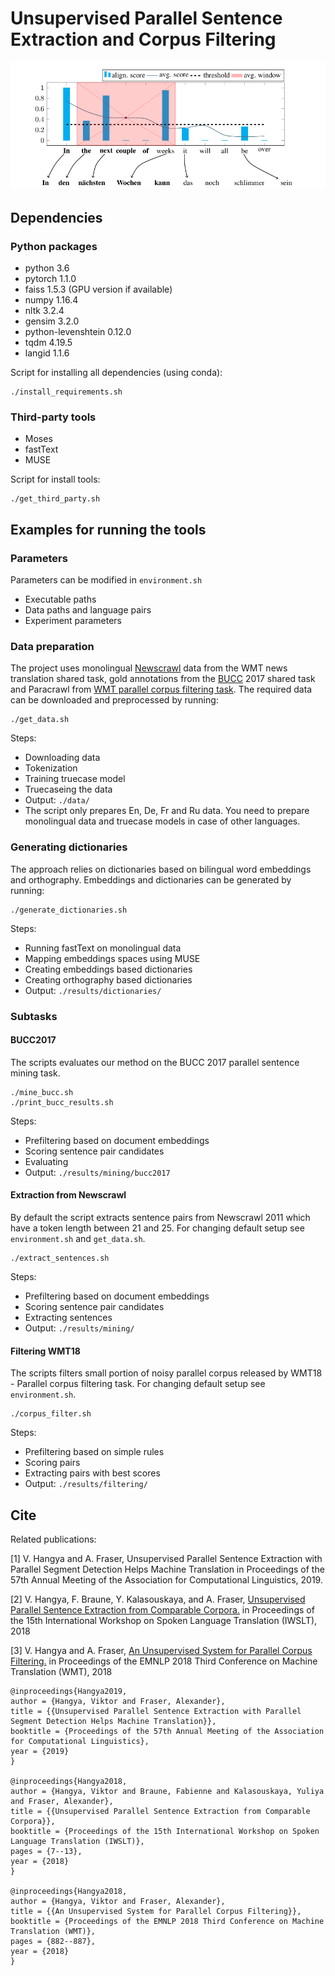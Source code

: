 # Unsupervised Parallel Sentence Extraction and Corpus Filtering

![Method](./method.png)
<!-- <img src="./method.png" width="800pt"/> -->

## Dependencies

### Python packages

* python 3.6
* pytorch 1.1.0
* faiss 1.5.3 (GPU version if available)
* numpy 1.16.4
* nltk 3.2.4
* gensim 3.2.0
* python-levenshtein 0.12.0
* tqdm 4.19.5
* langid 1.1.6

Script for installing all dependencies (using conda):
```
./install_requirements.sh
```

### Third-party tools

* Moses
* fastText
* MUSE

Script for install tools:
```
./get_third_party.sh
```

## Examples for running the tools

### Parameters

Parameters can be modified in `environment.sh`
* Executable paths
* Data paths and language pairs
* Experiment parameters

### Data preparation

The project uses monolingual [Newscrawl](http://data.statmt.org/news-crawl/) data from the WMT news translation shared task, gold annotations from the [BUCC](https://comparable.limsi.fr/bucc2017/bucc2017-task.html) 2017 shared task and Paracrawl from [WMT parallel corpus filtering task](http://www.statmt.org/wmt18/parallel-corpus-filtering.html). The required data can be downloaded and preprocessed by running:
```
./get_data.sh
```
Steps:
* Downloading data
* Tokenization
* Training truecase model
* Truecaseing the data
* Output: `./data/`
* The script only prepares En, De, Fr and Ru data. You need to prepare monolingual data and truecase models in case of other languages.

### Generating dictionaries

The approach relies on dictionaries based on bilingual word embeddings and orthography. Embeddings and dictionaries can be generated by running:
```
./generate_dictionaries.sh
```
Steps:
* Running fastText on monolingual data
* Mapping embeddings spaces using MUSE
* Creating embeddings based dictionaries
* Creating orthography based dictionaries
* Output: `./results/dictionaries/`

### Subtasks

#### BUCC2017

The scripts evaluates our method on the BUCC 2017 parallel sentence mining task.

```
./mine_bucc.sh
./print_bucc_results.sh
```
Steps:
* Prefiltering based on document embeddings
* Scoring sentence pair candidates
* Evaluating
* Output: `./results/mining/bucc2017`

#### Extraction from Newscrawl

By default the script extracts sentence pairs from Newscrawl 2011 which have a token length between 21 and 25. For changing default setup see `environment.sh` and `get_data.sh`.

```
./extract_sentences.sh
```
Steps:
* Prefiltering based on document embeddings
* Scoring sentence pair candidates
* Extracting sentences
* Output: `./results/mining/`

#### Filtering WMT18

The scripts filters small portion of noisy parallel corpus released by WMT18 - Parallel corpus filtering task. For changing default setup see `environment.sh`.

```
./corpus_filter.sh
```
Steps:
* Prefiltering based on simple rules
* Scoring pairs
* Extracting pairs with best scores
* Output: `./results/filtering/`


## Cite

Related publications:

[1] V. Hangya and A. Fraser, Unsupervised Parallel Sentence Extraction with Parallel Segment Detection Helps Machine Translation in Proceedings of the 57th Annual Meeting of the Association for Computational Linguistics, 2019.

[2] V. Hangya, F. Braune, Y. Kalasouskaya, and A. Fraser, [Unsupervised Parallel Sentence Extraction from Comparable Corpora.](https://workshop2018.iwslt.org/downloads/Proceedings_IWSLT_2018.pdf#page=22) in Proceedings of the 15th International Workshop on Spoken Language Translation (IWSLT), 2018

[3] V. Hangya and A. Fraser, [An Unsupervised System for Parallel Corpus Filtering.](http://www.aclweb.org/anthology/W18-6477) in Proceedings of the EMNLP 2018 Third Conference on Machine Translation (WMT), 2018

```
@inproceedings{Hangya2019,
author = {Hangya, Viktor and Fraser, Alexander},
title = {{Unsupervised Parallel Sentence Extraction with Parallel Segment Detection Helps Machine Translation}},
booktitle = {Proceedings of the 57th Annual Meeting of the Association for Computational Linguistics},
year = {2019}
}

@inproceedings{Hangya2018,
author = {Hangya, Viktor and Braune, Fabienne and Kalasouskaya, Yuliya and Fraser, Alexander},
title = {{Unsupervised Parallel Sentence Extraction from Comparable Corpora}},
booktitle = {Proceedings of the 15th International Workshop on Spoken Language Translation (IWSLT)},
pages = {7--13},
year = {2018}
}

@inproceedings{Hangya2018,
author = {Hangya, Viktor and Fraser, Alexander},
title = {{An Unsupervised System for Parallel Corpus Filtering}},
booktitle = {Proceedings of the EMNLP 2018 Third Conference on Machine Translation (WMT)},
pages = {882--887},
year = {2018}
}
```
